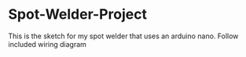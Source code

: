 # Spot-Welder-Project
This is the sketch for my spot welder that uses an arduino nano.
Follow included wiring diagram
